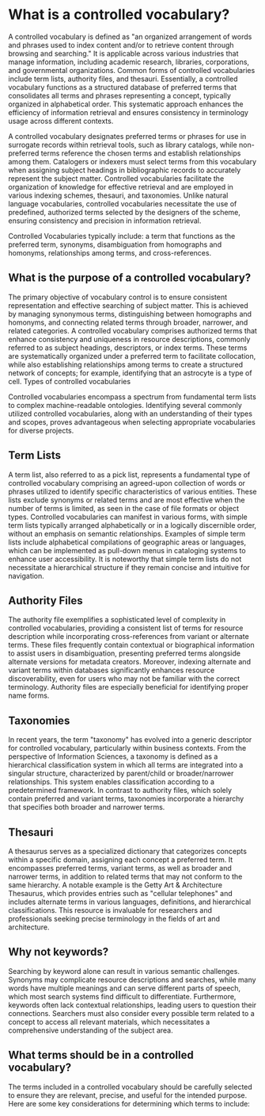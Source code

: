 # What is a controlled vocabulary?

A controlled vocabulary is defined as "an organized arrangement of words and phrases used to index content and/or to retrieve content through browsing and searching." It is applicable across various industries that manage information, including academic research, libraries, corporations, and governmental organizations. Common forms of controlled vocabularies include term lists, authority files, and thesauri. Essentially, a controlled vocabulary functions as a structured database of preferred terms that consolidates all terms and phrases representing a concept, typically organized in alphabetical order. This systematic approach enhances the efficiency of information retrieval and ensures consistency in terminology usage across different contexts.

A controlled vocabulary designates preferred terms or phrases for use in surrogate records within retrieval tools, such as library catalogs, while non-preferred terms reference the chosen terms and establish relationships among them. Catalogers or indexers must select terms from this vocabulary when assigning subject headings in bibliographic records to accurately represent the subject matter. Controlled vocabularies facilitate the organization of knowledge for effective retrieval and are employed in various indexing schemes, thesauri, and taxonomies. Unlike natural language vocabularies, controlled vocabularies necessitate the use of predefined, authorized terms selected by the designers of the scheme, ensuring consistency and precision in information retrieval.

Controlled Vocabularies typically include: a term that functions as the preferred term, synonyms, disambiguation from homographs and homonyms, relationships among terms, and cross-references.

## What is the purpose of a controlled vocabulary?

The primary objective of vocabulary control is to ensure consistent representation and effective searching of subject matter. This is achieved by managing synonymous terms, distinguishing between homographs and homonyms, and connecting related terms through broader, narrower, and related categories. A controlled vocabulary comprises authorized terms that enhance consistency and uniqueness in resource descriptions, commonly referred to as subject headings, descriptors, or index terms. These terms are systematically organized under a preferred term to facilitate collocation, while also establishing relationships among terms to create a structured network of concepts; for example, identifying that an astrocyte is a type of cell.
Types of controlled vocabularies

Controlled vocabularies encompass a spectrum from fundamental term lists to complex machine-readable ontologies. Identifying several commonly utilized controlled vocabularies, along with an understanding of their types and scopes, proves advantageous when selecting appropriate vocabularies for diverse projects.

## Term Lists

A term list, also referred to as a pick list, represents a fundamental type of controlled vocabulary comprising an agreed-upon collection of words or phrases utilized to identify specific characteristics of various entities. These lists exclude synonyms or related terms and are most effective when the number of terms is limited, as seen in the case of file formats or object types. Controlled vocabularies can manifest in various forms, with simple term lists typically arranged alphabetically or in a logically discernible order, without an emphasis on semantic relationships. Examples of simple term lists include alphabetical compilations of geographic areas or languages, which can be implemented as pull-down menus in cataloging systems to enhance user accessibility. It is noteworthy that simple term lists do not necessitate a hierarchical structure if they remain concise and intuitive for navigation.

## Authority Files

The authority file exemplifies a sophisticated level of complexity in controlled vocabularies, providing a consistent list of terms for resource description while incorporating cross-references from variant or alternate terms. These files frequently contain contextual or biographical information to assist users in disambiguation, presenting preferred terms alongside alternate versions for metadata creators. Moreover, indexing alternate and variant terms within databases significantly enhances resource discoverability, even for users who may not be familiar with the correct terminology. Authority files are especially beneficial for identifying proper name forms.

## Taxonomies

In recent years, the term "taxonomy" has evolved into a generic descriptor for controlled vocabulary, particularly within business contexts. From the perspective of Information Sciences, a taxonomy is defined as a hierarchical classification system in which all terms are integrated into a singular structure, characterized by parent/child or broader/narrower relationships. This system enables classification according to a predetermined framework. In contrast to authority files, which solely contain preferred and variant terms, taxonomies incorporate a hierarchy that specifies both broader and narrower terms.

## Thesauri

A thesaurus serves as a specialized dictionary that categorizes concepts within a specific domain, assigning each concept a preferred term. It encompasses preferred terms, variant terms, as well as broader and narrower terms, in addition to related terms that may not conform to the same hierarchy. A notable example is the Getty Art & Architecture Thesaurus, which provides entries such as "cellular telephones" and includes alternate terms in various languages, definitions, and hierarchical classifications. This resource is invaluable for researchers and professionals seeking precise terminology in the fields of art and architecture.

## Why not keywords?

Searching by keyword alone can result in various semantic challenges. Synonyms may complicate resource descriptions and searches, while many words have multiple meanings and can serve different parts of speech, which most search systems find difficult to differentiate. Furthermore, keywords often lack contextual relationships, leading users to question their connections. Searchers must also consider every possible term related to a concept to access all relevant materials, which necessitates a comprehensive understanding of the subject area.

## What terms should be in a controlled vocabulary?

The terms included in a controlled vocabulary should be carefully selected to ensure they are relevant, precise, and useful for the intended purpose. Here are some key considerations for determining which terms to include:

